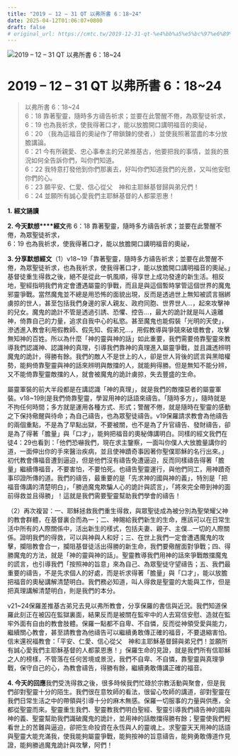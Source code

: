 ```yaml
---
title: "2019 – 12 – 31 QT 以弗所書 6：18~24"
date: 2025-04-12T01:06:07+0800
draft: false
# original_url: https://cmtc.tw/2019-12-31-qt-%e4%bb%a5%e5%bc%97%e6%89%80%e6%9b%b8-6%ef%bc%9a1824
---
```


![2019 – 12 – 31 QT 以弗所書 6：18\~24](/images/qt.jpg   "2019 – 12 – 31 QT 以弗所書 6：18\~24")

# 2019 – 12 – 31 QT 以弗所書 6：18\~24

> 以弗所書 6：18\~24  
> 6：18 靠著聖靈，隨時多方禱告祈求；並要在此警醒不倦，為眾聖徒祈求，  
> 6：19 也為我祈求，使我得著口才，能以放膽開口講明福音的奧祕，  
> 6：20 （我為這福音的奧祕作了帶鎖鍊的使者，）並使我照著當盡的本分放膽講論。  
> 6：21 今有所親愛、忠心事奉主的兄弟推基古，他要把我的事情，並我的景況如何全告訴你們，叫你們知道。  
> 6：22 我特意打發他到你們那裏去，好叫你們知道我們的光景，又叫他安慰你們的心。  
> 6：23 願平安、仁愛、信心從父　神和主耶穌基督歸與弟兄們！  
> 6：24 並願所有誠心愛我們主耶穌基督的人都蒙恩惠！

**1.** **經文誦讀**

**2. 今天默想****經文**弗 6：18 靠著聖靈，隨時多方禱告祈求；並要在此警醒不倦，為眾聖徒祈求，  
6：19 也為我祈求，使我得著口才，能以放膽開口講明福音的奧祕，

**3. 分享默想經文**（1）v18\~19「靠著聖靈，隨時多方禱告祈求；並要在此警醒不倦，為眾聖徒祈求，也為我祈求，使我得著口才，能以放膽開口講明福音的奧祕。」基督徒重生得救之後，絕不是從此一帆風順，得享世上成功發達的新生活。相反地，聖經指明我們肯定會遭遇屬靈的爭戰，而且是與這個暫時掌管這個世界的魔鬼邪靈爭戰。當然魔鬼並不總是用恐怖的面貌出現，反而是透過世上無知被謊言捆綁虜掠的世人，甚至包括我們身邊的家人親友、政府同胞、世界世人…，起來攻擊神的兒女。魔鬼的詭計不管是透過引誘、恐懼、控告…，最大的詭計就是叫人遠離神，倚靠自己的力量，追求自我中心的私慾。甚至魔鬼也能假裝「光明的天使」，滲透進入教會利用假教師、假先知、假弟兄…，用假教導與爭競來破壞教會，攻擊無知神的百姓。所以為什麼「神的靈與神的話」如此重要，我們需要倚靠聖靈來教導我們認識神、認識神的真理，引導我們靠神的真理進入屬靈爭戰，並且識透辨明魔鬼的詭計，得勝有餘。我們的敵人不是世上的人，卻是世人背後的謊言與黑暗權勢，能夠倚靠聖靈與神的話來辨明與敵擋的人，就能夠得勝。但是無知不能分辨，又不能倚靠聖靈敵擋的人，就會被魔鬼的詭計虜掠，失去豐盛的生命。

屬靈軍裝的前大半段都是在講認識「神的真理」，就是我們的敵擋惡者的屬靈軍裝。v18\~19則是我們倚靠聖靈，學習用神的話語來禱告。「隨時多方」，隨時就是不拘任何時間；多方就是運用各種方式、形式；警醒不倦，就是隨時在聖靈的感動之下保持儆醒與待命；為自己禱告，也為眾聖徒禱告。v19保羅請求教會為他禱告的兩個重點，不是為了早點出獄，不要被關，也不是為了升官禱告、發財禱告，卻是為了得著「膽量」與「口才」，能夠把福音的奧秘傳講明白。同樣的經文我們在徒4：29也看到：「他們恐嚇我們，現在求主鑒察，一面叫你僕人大放膽量講你的道，一面伸出你的手來醫治疾病，並且使神蹟奇事因著你聖僕耶穌的名行出來。」初代教會傳福音遭到逼迫，但是他們沒有禱告免遭逼迫，反而同樣禱告得著「膽量」繼續傳福音，不要害怕，不要怕死。也禱告聖靈運行，與他們同工，用神蹟奇事印證所傳的道。我們的禱告，最重要的是「先求神的國與神的義」，特別是「把福音傳講的清楚明白」，「勝過魔鬼欺騙人心的詭計與謊言」，「將來完全帶到神的面前得救並且得勝」！這就是我們需要聖靈幫助我們學會的禱告！

（2）再次複習：一、耶穌拯救我們重生得救，與眾聖徒成為被分別為聖榮耀父神的教會群體，在基督裏合而為一；二、神賜給我們新生的生命，應該可以在日常生活中所有的人際關係中，活出新生的樣式，包括夫妻、親子、主僕…一切的人際關係。證明我們的得救，可以與神與人和好；三、在世上我們一定會遭遇魔鬼的攻擊，攔阻教會合一，攔阻基督徒活出得勝的新生命，我們要儆醒面對爭戰；四、得勝魔鬼的方法，就是「神的靈與神的話」。聖靈教導我們用神的話來爭戰敵擋魔鬼的謊言，也引導我們「按照神的旨意」來為自己、為眾聖徒守望禱告；五、我們最重要的禱告，不是先求個人的好處，而是祈求得著「膽量」與「口才」，能以放膽把福音的奧秘講解清楚明白。我們務必知道，叫人得救是聖靈的大能與工作，但是把真理講解清楚明白，則是我們的本分。

v21\~24保羅差推基古弟兄去見以弗所教會，分享保羅的書信與近況。我們知道保羅此刻正在被囚在監獄裏面，結果反而是被關在監牢中的人去寫信安慰、造就在監牢外面有自由的教會肢體。保羅一點都不自卑、不自憐，反而從神領受愛與能力，繼續關心教會，甚至請教會為他禱告可以繼續勇敢傳正確的福音，不要退縮害怕。信末還祝福教會：「平安、仁愛、信心從父　神和主耶穌基督歸與弟兄們！並願所有誠心愛我們主耶穌基督的人都蒙恩惠！」保羅生命的見證，就是我們所有信耶穌之人的榜樣，不管落在任何苦境或景況，我們不自卑、不自憐，靠聖靈與真理爭戰，保守自己的心，為教會禱告，得勝有餘，繼續勇敢傳講正確的福音。

**4. 今天的回應**我們受洗得救之後，很多時候我們忙碌於宗教活動與聚會，但是我們卻對聖靈十分的陌生。我們很在意牧師的看法，很留心牧師的講道，卻對聖靈在我們日常生活之中的帶領與引導十分的麻木無感。保羅一切服事的力量與供應，全都從聖靈而來。聖靈重生我們、聖靈教我們明白聖經、聖靈引導我們禱告神的國與神的義、聖靈幫助我們識破魔鬼的詭計，並用神的話敵擋得勝有餘；聖靈使我們輕看世上的苦難與逼迫，卻把生命投資在永恆與人的靈魂上。求聖靈天天用神的話語與聖靈大能充滿我，使我能夠屬靈爭戰，能夠按神的旨意禱告，能夠勇敢傳道作見證，能夠勝過魔鬼詭計與攻擊，阿們！